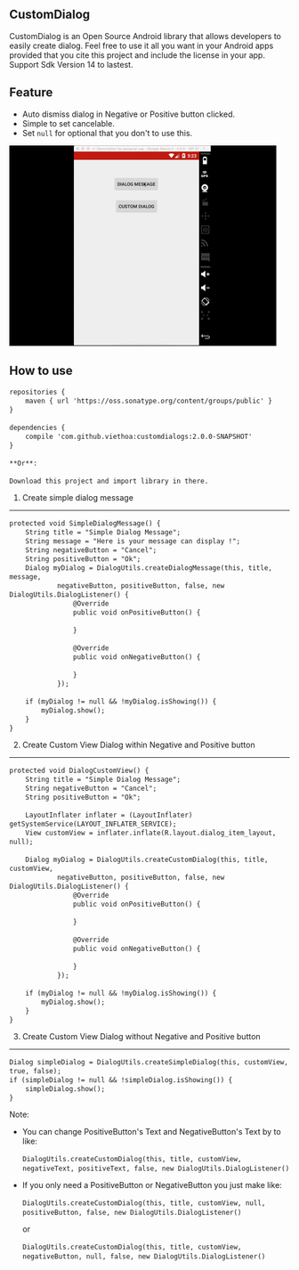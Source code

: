 CustomDialog
-----
CustomDialog is an Open Source Android library that allows developers to easily create dialog.
Feel free to use it all you want in your Android apps provided that you cite this project and include the license in your app.
Support Sdk Version 14 to lastest.

Feature
-----
- Auto dismiss dialog in Negative or Positive button clicked.
- Simple to set cancelable.
- Set `null` for optional that you don't to use this.

![](https://github.com/viethoa/image-repositories/blob/master/custom_dialog.gif "DynamicListView")

How to use
-----
    repositories {
        maven { url 'https://oss.sonatype.org/content/groups/public' }
    }

    dependencies {
        compile 'com.github.viethoa:customdialogs:2.0.0-SNAPSHOT'
    }

    **Or**:

    Download this project and import library in there.

1. Create simple dialog message
-----
    protected void SimpleDialogMessage() {
        String title = "Simple Dialog Message";
        String message = "Here is your message can display !";
        String negativeButton = "Cancel";
        String positiveButton = "Ok";
        Dialog myDialog = DialogUtils.createDialogMessage(this, title, message,
                negativeButton, positiveButton, false, new DialogUtils.DialogListener() {
                    @Override
                    public void onPositiveButton() {

                    }

                    @Override
                    public void onNegativeButton() {

                    }
                });

        if (myDialog != null && !myDialog.isShowing()) {
            myDialog.show();
        }
    }

2. Create Custom View Dialog within Negative and Positive button
-----
	protected void DialogCustomView() {
        String title = "Simple Dialog Message";
        String negativeButton = "Cancel";
        String positiveButton = "Ok";

        LayoutInflater inflater = (LayoutInflater) getSystemService(LAYOUT_INFLATER_SERVICE);
        View customView = inflater.inflate(R.layout.dialog_item_layout, null);

        Dialog myDialog = DialogUtils.createCustomDialog(this, title, customView,
                negativeButton, positiveButton, false, new DialogUtils.DialogListener() {
                    @Override
                    public void onPositiveButton() {

                    }

                    @Override
                    public void onNegativeButton() {

                    }
                });

        if (myDialog != null && !myDialog.isShowing()) {
            myDialog.show();
        }
    }

3. Create Custom View Dialog without Negative and Positive button
-----
    Dialog simpleDialog = DialogUtils.createSimpleDialog(this, customView, true, false);
    if (simpleDialog != null && !simpleDialog.isShowing()) {
        simpleDialog.show();
    }

Note: 
- You can change PositiveButton's Text and NegativeButton's Text by to like:

    `DialogUtils.createCustomDialog(this, title, customView, negativeText, positiveText, false, new DialogUtils.DialogListener()`

- If you only need a PositiveButton or NegativeButton you just make like:

    `DialogUtils.createCustomDialog(this, title, customView, null, positiveButton, false, new DialogUtils.DialogListener()`

    or

    `DialogUtils.createCustomDialog(this, title, customView, negativeButton, null, false, new DialogUtils.DialogListener()`





